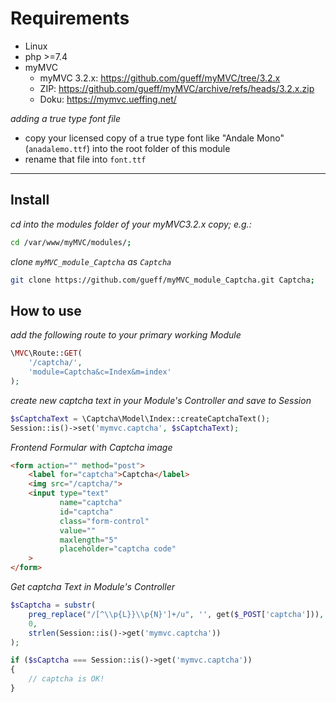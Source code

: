 
# Requirements

- Linux
- php >=7.4
- myMVC
    - myMVC 3.2.x: https://github.com/gueff/myMVC/tree/3.2.x
    - ZIP: https://github.com/gueff/myMVC/archive/refs/heads/3.2.x.zip
    - Doku: https://mymvc.ueffing.net/

_adding a true type font file_
- copy your licensed copy of a true type font like "Andale Mono" (`anadalemo.ttf`)
  into the root folder of this module
- rename that file into `font.ttf`

---

## Install

_cd into the modules folder of your myMVC3.2.x copy; e.g.:_   
~~~bash
cd /var/www/myMVC/modules/;
~~~

_clone `myMVC_module_Captcha` as `Captcha`_  
~~~bash
git clone https://github.com/gueff/myMVC_module_Captcha.git Captcha;
~~~


## How to use

_add the following route to your primary working Module_
~~~php
\MVC\Route::GET(
    '/captcha/',
    'module=Captcha&c=Index&m=index'
);
~~~

_create new captcha text in your Module's Controller and save to Session_  
~~~php
$sCaptchaText = \Captcha\Model\Index::createCaptchaText();
Session::is()->set('mymvc.captcha', $sCaptchaText);
~~~      

_Frontend Formular with Captcha image_    
~~~html
<form action="" method="post">
    <label for="captcha">Captcha</label>
    <img src="/captcha/">
    <input type="text"
           name="captcha"
           id="captcha" 
           class="form-control"
           value=""
           maxlength="5"
           placeholder="captcha code"
    >
</form>
~~~

_Get captcha Text in Module's Controller_  
~~~php
$sCaptcha = substr(
    preg_replace("/[^\\p{L}}\\p{N}']+/u", '', get($_POST['captcha'])),
    0,
    strlen(Session::is()->get('mymvc.captcha'))
);

if ($sCaptcha === Session::is()->get('mymvc.captcha'))
{
    // captcha is OK!
}
~~~
